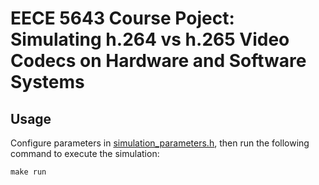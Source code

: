 # EECE 5643 Course Poject: Simulating h.264 vs h.265 Video Codecs on Hardware and Software Systems

## Usage
Configure parameters in [simulation_parameters.h](./simulation_parameters.h), then run the following command to execute the simulation:
```
make run
```